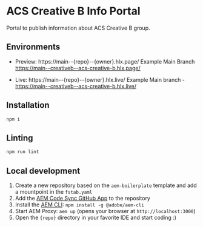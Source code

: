 # ACS Creative B Info Portal
Portal to publish information about ACS Creative B group.

## Environments
- Preview: https://main--{repo}--{owner}.hlx.page/
Example Main Branch https://main--creativeb--acs-creative-b.hlx.page/

- Live: https://main--{repo}--{owner}.hlx.live/
Example Main branch - https://main--creativeb--acs-creative-b.hlx.live/

## Installation

```sh
npm i
```

## Linting

```sh
npm run lint
```

## Local development

1. Create a new repository based on the `aem-boilerplate` template and add a mountpoint in the `fstab.yaml`
1. Add the [AEM Code Sync GitHub App](https://github.com/apps/aem-code-sync) to the repository
1. Install the [AEM CLI](https://github.com/adobe/aem-cli): `npm install -g @adobe/aem-cli`
1. Start AEM Proxy: `aem up` (opens your browser at `http://localhost:3000`)
1. Open the `{repo}` directory in your favorite IDE and start coding :)
